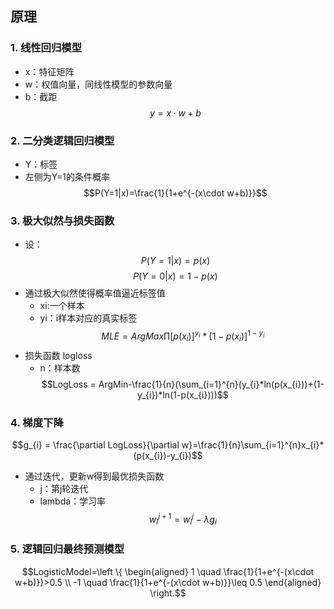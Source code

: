 ## 原理
### 1. 线性回归模型
- x：特征矩阵
- w：权值向量，同线性模型的参数向量
- b：截距
$$y=x\cdot w+b$$

### 2. 二分类逻辑回归模型
- Y：标签
- 左侧为Y=1的条件概率
$$P(Y=1|x)=\frac{1}{1+e^{-(x\cdot w+b)}}$$

### 3. 极大似然与损失函数
- 设：
$$P(Y=1|x)=p(x)$$
$$P(Y=0|x)=1-p(x)$$
- 通过极大似然使得概率值逼近标签值
    - xi:一个样本
    - yi：i样本对应的真实标签
    $$MLE=ArgMax \prod [p(x_{i})]^{y_{i}}*[1-p(x_{i})]^{1-y_{i}}$$
- 损失函数 logloss
    - n：样本数
    $$LogLoss = ArgMin-\frac{1}{n}(\sum_{i=1}^{n}(y_{i}*ln(p(x_{i}))+(1-y_{i})*ln(1-p(x_{i})))$$

### 4. 梯度下降
$$g_{i} = \frac{\partial LogLoss}{\partial w}=\frac{1}{n}\sum_{i=1}^{n}x_{i}*(p(x_{i})-y_{i})$$

- 通过迭代，更新w得到最优损失函数
    - j：第j轮迭代
    - lambda：学习率
    $$w_{i}^{j+1}=w_{i}^{j}-\lambda g_{i}$$

### 5. 逻辑回归最终预测模型
$$LogisticModel=\left \{ 
\begin{aligned}
1 \quad \frac{1}{1+e^{-(x\cdot w+b)}}>0.5 \\
-1  \quad \frac{1}{1+e^{-(x\cdot w+b)}}\leq 0.5
\end{aligned}
\right.$$